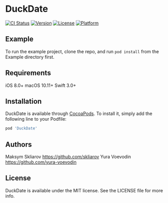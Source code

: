 # DuckDate

[![CI Status](http://img.shields.io/travis/appdev-academy/DuckDate.svg?style=flat)](https://travis-ci.org/appdev-academy/DuckDate)
[![Version](https://img.shields.io/cocoapods/v/DuckDate.svg?style=flat)](http://cocoapods.org/pods/DuckDate)
[![License](https://img.shields.io/cocoapods/l/DuckDate.svg?style=flat)](http://cocoapods.org/pods/DuckDate)
[![Platform](https://img.shields.io/cocoapods/p/DuckDate.svg?style=flat)](http://cocoapods.org/pods/DuckDate)

## Example

To run the example project, clone the repo, and run `pod install` from the Example directory first.

## Requirements

iOS 8.0+
macOS 10.11+
Swift 3.0+

## Installation

DuckDate is available through [CocoaPods](http://cocoapods.org). To install
it, simply add the following line to your Podfile:

```ruby
pod 'DuckDate'
```

## Authors

Maksym Skliarov https://github.com/skliarov
Yura Voevodin https://github.com/yura-voevodin

## License

DuckDate is available under the MIT license. See the LICENSE file for more info.